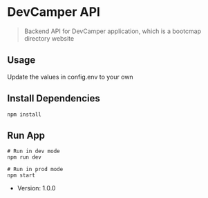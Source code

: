 # DevCamper API

> Backend API for DevCamper application, which is a bootcmap directory website

## Usage

Update the values in config.env to your own

## Install Dependencies

```
npm install
```

## Run App

```
# Run in dev mode
npm run dev

# Run in prod mode
npm start
```

- Version: 1.0.0
